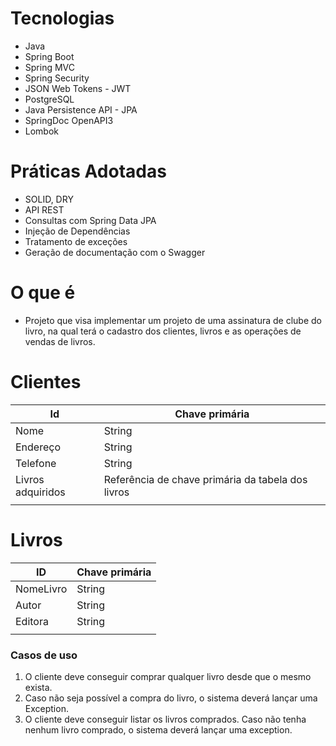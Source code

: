 # Tecnologias
- Java
- Spring Boot
- Spring MVC
- Spring Security
- JSON Web Tokens - JWT
- PostgreSQL
- Java Persistence API - JPA
- SpringDoc OpenAPI3
- Lombok

# Práticas Adotadas
- SOLID, DRY
- API REST
- Consultas com Spring Data JPA
- Injeção de Dependências
- Tratamento de exceções
- Geração de documentação com o Swagger

# O que é
- Projeto que visa implementar um projeto de uma assinatura de clube do livro, na qual terá o cadastro dos clientes, livros e as operações de vendas de livros.


# Clientes

| Id                | Chave primária                                    |
| ----------------- | ------------------------------------------------- |
| Nome              | String                                            |
| Endereço          | String                                            |
| Telefone          | String                                            |
| Livros adquiridos | Referência de chave primária da tabela dos livros |
|                   |                                                   |

# Livros

| ID        | Chave primária |
| --------- | -------------- |
| NomeLivro | String         |
| Autor     | String         |
| Editora   | String         |
|           |                |

### Casos de uso
1. O cliente deve conseguir comprar qualquer livro desde que o mesmo exista.
2. Caso não seja possível a compra do livro, o sistema deverá lançar uma Exception.
3. O cliente deve conseguir listar os livros comprados. Caso não tenha nenhum livro comprado, o sistema deverá lançar uma exception.
